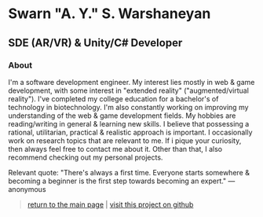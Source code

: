 # Swarn "A. Y." S. Warshaneyan

## SDE (AR/VR) & Unity/C# Developer

### About

I'm a software development engineer. My interest lies mostly in web & game development, with some interest in "extended reality" ("augmented/virtual reality"). I've completed my college education for a bachelor's of technology in biotechnology. I'm also constantly working on improving my understanding of the web & game development fields. My hobbies are reading/writing in general & learning new skills. I believe that possessing a rational, utilitarian, practical & realistic approach is important. I occasionally work on research topics that are relevant to me. If i pique your curiosity, then always feel free to contact me about it. Other than that, I also recommend checking out my personal projects.

Relevant quote:
"There's always a first time. Everyone starts somewhere & becoming a beginner is the first step towards becoming an expert."
— anonymous

> [return to the main page](https://ahiyantra.github.io)
> |
> [visit this project on github](https://github.com/ahiyantra/ahiyantra)
